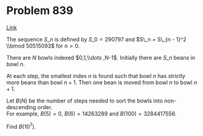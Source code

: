 # Problem 839

[Link](https://projecteuler.net/problem=839)

The sequence $S\_n$ is defined by $S\_0 = 290797$ and $S\_n = S\_{n - 1}^2 \\bmod 50515093$ for $n > 0$.

There are $N$ bowls indexed $0,1,\\dots ,N-1$. Initially there are $S\_n$ beans in bowl $n$.

At each step, the smallest index $n$ is found such that bowl $n$ has strictly more beans than bowl $n+1$. Then one bean is moved from bowl $n$ to bowl $n+1$.

Let $B(N)$ be the number of steps needed to sort the bowls into non-descending order.  
For example, $B(5) = 0$, $B(6) = 14263289$ and $B(100)=3284417556$.

Find $B(10^7)$.

